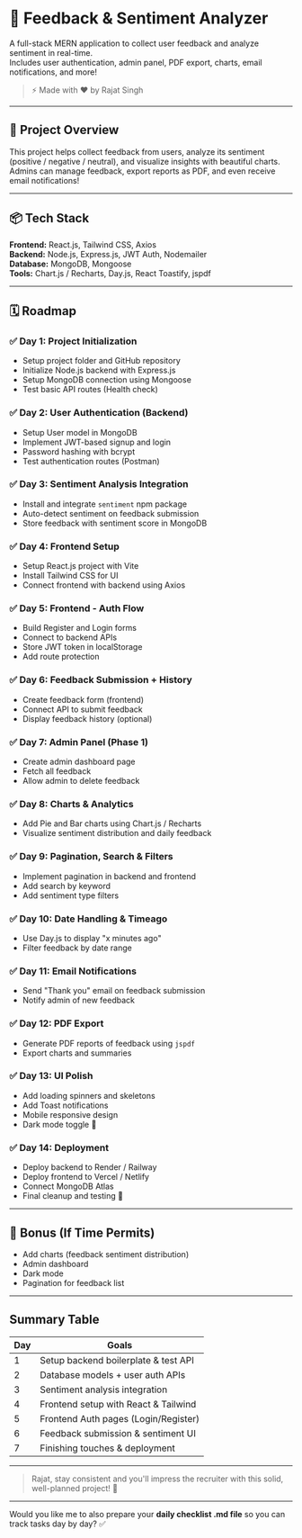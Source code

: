 # 📝 Feedback & Sentiment Analyzer

A full-stack MERN application to collect user feedback and analyze sentiment in real-time.  
Includes user authentication, admin panel, PDF export, charts, email notifications, and more!

> ⚡ Made with ❤️ by Rajat Singh

---

## 🚀 Project Overview

This project helps collect feedback from users, analyze its sentiment (positive / negative / neutral), and visualize insights with beautiful charts.  
Admins can manage feedback, export reports as PDF, and even receive email notifications!

---

## 📦 Tech Stack

**Frontend:** React.js, Tailwind CSS, Axios  
**Backend:** Node.js, Express.js, JWT Auth, Nodemailer  
**Database:** MongoDB, Mongoose  
**Tools:** Chart.js / Recharts, Day.js, React Toastify, jspdf

---

## 🗓️ Roadmap

### ✅ Day 1: Project Initialization

- Setup project folder and GitHub repository
- Initialize Node.js backend with Express.js
- Setup MongoDB connection using Mongoose
- Test basic API routes (Health check)

### ✅ Day 2: User Authentication (Backend)

- Setup User model in MongoDB
- Implement JWT-based signup and login
- Password hashing with bcrypt
- Test authentication routes (Postman)

### ✅ Day 3: Sentiment Analysis Integration

- Install and integrate `sentiment` npm package
- Auto-detect sentiment on feedback submission
- Store feedback with sentiment score in MongoDB

### ✅ Day 4: Frontend Setup

- Setup React.js project with Vite
- Install Tailwind CSS for UI
- Connect frontend with backend using Axios

### ✅ Day 5: Frontend - Auth Flow

- Build Register and Login forms
- Connect to backend APIs
- Store JWT token in localStorage
- Add route protection

### ✅ Day 6: Feedback Submission + History

- Create feedback form (frontend)
- Connect API to submit feedback
- Display feedback history (optional)

### ✅ Day 7: Admin Panel (Phase 1)

- Create admin dashboard page
- Fetch all feedback
- Allow admin to delete feedback

### ✅ Day 8: Charts & Analytics

- Add Pie and Bar charts using Chart.js / Recharts
- Visualize sentiment distribution and daily feedback

### ✅ Day 9: Pagination, Search & Filters

- Implement pagination in backend and frontend
- Add search by keyword
- Add sentiment type filters

### ✅ Day 10: Date Handling & Timeago

- Use Day.js to display "x minutes ago"
- Filter feedback by date range

### ✅ Day 11: Email Notifications

- Send "Thank you" email on feedback submission
- Notify admin of new feedback

### ✅ Day 12: PDF Export

- Generate PDF reports of feedback using `jspdf`
- Export charts and summaries

### ✅ Day 13: UI Polish

- Add loading spinners and skeletons
- Add Toast notifications
- Mobile responsive design
- Dark mode toggle 🌙

### ✅ Day 14: Deployment

- Deploy backend to Render / Railway
- Deploy frontend to Vercel / Netlify
- Connect MongoDB Atlas
- Final cleanup and testing 🚀

---

## 🎯 Bonus (If Time Permits)

- Add charts (feedback sentiment distribution)
- Admin dashboard
- Dark mode
- Pagination for feedback list

---

## Summary Table

| Day | Goals                                |
| --- | ------------------------------------ |
| 1   | Setup backend boilerplate & test API |
| 2   | Database models + user auth APIs     |
| 3   | Sentiment analysis integration       |
| 4   | Frontend setup with React & Tailwind |
| 5   | Frontend Auth pages (Login/Register) |
| 6   | Feedback submission & sentiment UI   |
| 7   | Finishing touches & deployment       |

---

> Rajat, stay consistent and you'll impress the recruiter with this solid, well-planned project! 🚀

---

Would you like me to also prepare your **daily checklist .md file** so you can track tasks day by day? ✅
